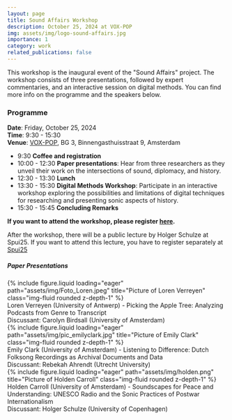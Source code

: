 ```yaml
---
layout: page
title: Sound Affairs Workshop
description: October 25, 2024 at VOX-POP
img: assets/img/logo-sound-affairs.jpg
importance: 1
category: work
related_publications: false
---
```


This workshop is the inaugural event of the "Sound Affairs" project. The workshop consists of three presentations, followed by expert commentaries, and an interactive session on digital methods. You can find more info on the programme and the speakers below.



### Programme
__Date__: Friday, October 25, 2024 <br>
__Time__: 9:30 - 15:30  <br>
__Venue__: [VOX-POP](https://voxpop.uva.nl/en), BG 3, Binnengasthuisstraat 9, Amsterdam <br>

- 9:30 __Coffee and registration__ 
- 10:00 - 12:30 **Paper presentations**: Hear from three researchers as they unveil their work on the intersections of sound, diplomacy, and history. <br>
- 12:30 - 13:30 **Lunch**
- 13:30 - 15:30 **Digital Methods Workshop**: Participate in an interactive workshop exploring the possibilities and limitations of digital techniques for researching and presenting sonic aspects of history. 
- 15:30 - 15:45 **Concluding Remarks**

__If you want to attend the workshop, please register [here](https://forms.gle/WdLrcdKARtfKNdZF9).__



After the workshop, there will be a public lecture by Holger Schulze at Spui25. If you want to attend this lecture, you have to register separately at [Spui25](https://spui25.nl/programma/what-are-sound-studies)




##### Paper Presentations

<div class="row mt-3">
  <div class="col-sm mt-3 mt-md-0">
    {% include figure.liquid loading="eager" path="assets/img/Foto_Loren.jpeg" title="Picture of Loren Verreyen" class="img-fluid rounded z-depth-1" %}
    <div class="caption text-center">
      Loren Verreyen (University of Antwerp) - Picking the Apple Tree: Analyzing Podcasts from Genre to Transcript <br> Discussant: Carolyn Birdsall (University of Amsterdam)
    </div>
  </div>
  <div class="col-sm mt-3 mt-md-0">
    {% include figure.liquid loading="eager" path="assets/img/pic_emilyclark.jpg" title="Picture of Emily Clark" class="img-fluid rounded z-depth-1" %}
    <div class="caption text-center">
      Emily Clark (University of Amsterdam) - Listening to Difference: Dutch Folksong Recordings as Archival Documents and Data <br> Discussant: Rebekah Ahrendt (Utrecht University)
    </div>
  </div>
  <div class="col-sm mt-3 mt-md-0">
    {% include figure.liquid loading="eager" path="assets/img/holden.png" title="Picture of Holden Carroll" class="img-fluid rounded z-depth-1" %}
    <div class="caption text-center">
      Holden Carroll (University of Amsterdam) - Soundscapes for Peace and Understanding: UNESCO Radio and the Sonic Practices of Postwar Internationalism <br> Discussant: Holger Schulze (University of Copenhagen)
    </div>
  </div>
</div>

